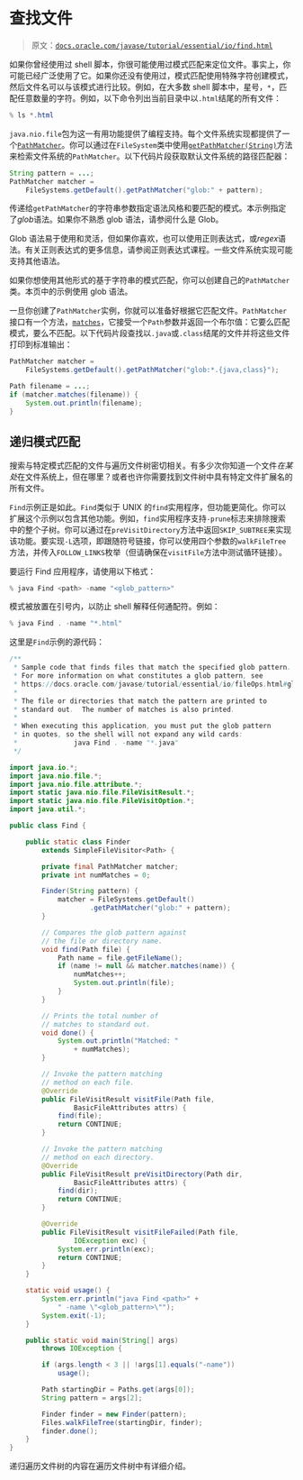 # 查找文件

> 原文：[`docs.oracle.com/javase/tutorial/essential/io/find.html`](https://docs.oracle.com/javase/tutorial/essential/io/find.html)

如果你曾经使用过 shell 脚本，你很可能使用过模式匹配来定位文件。事实上，你可能已经广泛使用了它。如果你还没有使用过，模式匹配使用特殊字符创建模式，然后文件名可以与该模式进行比较。例如，在大多数 shell 脚本中，星号，`*`，匹配任意数量的字符。例如，以下命令列出当前目录中以`.html`结尾的所有文件：

```java
% ls *.html

```

`java.nio.file`包为这一有用功能提供了编程支持。每个文件系统实现都提供了一个[`PathMatcher`](https://docs.oracle.com/javase/8/docs/api/java/nio/file/PathMatcher.html)。你可以通过在`FileSystem`类中使用[`getPathMatcher(String)`](https://docs.oracle.com/javase/8/docs/api/java/nio/file/FileSystem.html#getPathMatcher-java.lang.String-)方法来检索文件系统的`PathMatcher`。以下代码片段获取默认文件系统的路径匹配器：

```java
String pattern = ...;
PathMatcher matcher =
    FileSystems.getDefault().getPathMatcher("glob:" + pattern);

```

传递给`getPathMatcher`的字符串参数指定语法风格和要匹配的模式。本示例指定了*glob*语法。如果你不熟悉 glob 语法，请参阅什么是 Glob。

Glob 语法易于使用和灵活，但如果你喜欢，也可以使用正则表达式，或*regex*语法。有关正则表达式的更多信息，请参阅正则表达式课程。一些文件系统实现可能支持其他语法。

如果你想使用其他形式的基于字符串的模式匹配，你可以创建自己的`PathMatcher`类。本页中的示例使用 glob 语法。

一旦你创建了`PathMatcher`实例，你就可以准备好根据它匹配文件。`PathMatcher`接口有一个方法，[`matches`](https://docs.oracle.com/javase/8/docs/api/java/nio/file/PathMatcher.html#matches-java.nio.file.Path-)，它接受一个`Path`参数并返回一个布尔值：它要么匹配模式，要么不匹配。以下代码片段查找以`.java`或`.class`结尾的文件并将这些文件打印到标准输出：

```java
PathMatcher matcher =
    FileSystems.getDefault().getPathMatcher("glob:*.{java,class}");

Path filename = ...;
if (matcher.matches(filename)) {
    System.out.println(filename);
}

```

## 递归模式匹配

搜索与特定模式匹配的文件与遍历文件树密切相关。有多少次你知道一个文件*在某处*在文件系统上，但在哪里？或者也许你需要找到文件树中具有特定文件扩展名的所有文件。

`Find`示例正是如此。`Find`类似于 UNIX 的`find`实用程序，但功能更简化。你可以扩展这个示例以包含其他功能。例如，`find`实用程序支持`-prune`标志来排除搜索中的整个子树。你可以通过在`preVisitDirectory`方法中返回`SKIP_SUBTREE`来实现该功能。要实现`-L`选项，即跟随符号链接，你可以使用四个参数的`walkFileTree`方法，并传入`FOLLOW_LINKS`枚举（但请确保在`visitFile`方法中测试循环链接）。

要运行 Find 应用程序，请使用以下格式：

```java
% java Find <path> -name "<glob_pattern>"

```

模式被放置在引号内，以防止 shell 解释任何通配符。例如：

```java
% java Find . -name "*.html"

```

这里是`Find`示例的源代码：

```java
/**
 * Sample code that finds files that match the specified glob pattern.
 * For more information on what constitutes a glob pattern, see
 * https://docs.oracle.com/javase/tutorial/essential/io/fileOps.html#glob
 *
 * The file or directories that match the pattern are printed to
 * standard out.  The number of matches is also printed.
 *
 * When executing this application, you must put the glob pattern
 * in quotes, so the shell will not expand any wild cards:
 *              java Find . -name "*.java"
 */

import java.io.*;
import java.nio.file.*;
import java.nio.file.attribute.*;
import static java.nio.file.FileVisitResult.*;
import static java.nio.file.FileVisitOption.*;
import java.util.*;

public class Find {

    public static class Finder
        extends SimpleFileVisitor<Path> {

        private final PathMatcher matcher;
        private int numMatches = 0;

        Finder(String pattern) {
            matcher = FileSystems.getDefault()
                    .getPathMatcher("glob:" + pattern);
        }

        // Compares the glob pattern against
        // the file or directory name.
        void find(Path file) {
            Path name = file.getFileName();
            if (name != null && matcher.matches(name)) {
                numMatches++;
                System.out.println(file);
            }
        }

        // Prints the total number of
        // matches to standard out.
        void done() {
            System.out.println("Matched: "
                + numMatches);
        }

        // Invoke the pattern matching
        // method on each file.
        @Override
        public FileVisitResult visitFile(Path file,
                BasicFileAttributes attrs) {
            find(file);
            return CONTINUE;
        }

        // Invoke the pattern matching
        // method on each directory.
        @Override
        public FileVisitResult preVisitDirectory(Path dir,
                BasicFileAttributes attrs) {
            find(dir);
            return CONTINUE;
        }

        @Override
        public FileVisitResult visitFileFailed(Path file,
                IOException exc) {
            System.err.println(exc);
            return CONTINUE;
        }
    }

    static void usage() {
        System.err.println("java Find <path>" +
            " -name \"<glob_pattern>\"");
        System.exit(-1);
    }

    public static void main(String[] args)
        throws IOException {

        if (args.length < 3 || !args[1].equals("-name"))
            usage();

        Path startingDir = Paths.get(args[0]);
        String pattern = args[2];

        Finder finder = new Finder(pattern);
        Files.walkFileTree(startingDir, finder);
        finder.done();
    }
}

```

递归遍历文件树的内容在遍历文件树中有详细介绍。
